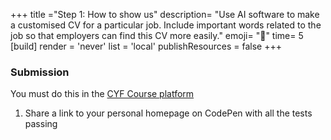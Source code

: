 +++
title ="Step 1: How to show us"
description= "Use AI software to make a customised CV for a particular job. Include important words related to the job so that employers can find this CV more easily."
emoji= "📩"
time= 5
[build]
  render = 'never'
  list = 'local'
  publishResources = false 
+++

### Submission

You must do this in the [CYF Course platform](https://application-process.codeyourfuture.io/)

1. Share a link to your personal homepage on CodePen with all the tests passing
